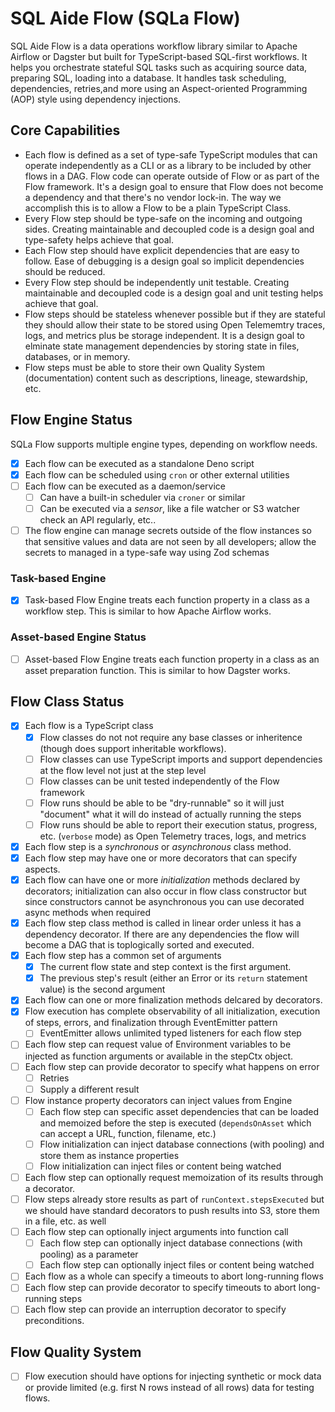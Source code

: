# SQL Aide Flow (SQLa Flow)

SQL Aide Flow is a data operations workflow library similar to Apache Airflow or
Dagster but built for TypeScript-based SQL-first workflows. It helps you
orchestrate stateful SQL tasks such as acquiring source data, preparing SQL,
loading into a database. It handles task scheduling, dependencies, retries,and
more using an Aspect-oriented Programming (AOP) style using dependency
injections.

## Core Capabilities

- Each flow is defined as a set of type-safe TypeScript modules that can operate
  independently as a CLI or as a library to be included by other flows in a DAG.
  Flow code can operate outside of Flow or as part of the Flow framework. It's a
  design goal to ensure that Flow does not become a dependency and that there's
  no vendor lock-in. The way we accomplish this is to allow a Flow to be a plain
  TypeScript Class.
- Every Flow step should be type-safe on the incoming and outgoing sides.
  Creating maintainable and decoupled code is a design goal and type-safety
  helps achieve that goal.
- Each Flow step should have explicit dependencies that are easy to follow. Ease
  of debugging is a design goal so implicit dependencies should be reduced.
- Every Flow step should be independently unit testable. Creating maintainable
  and decoupled code is a design goal and unit testing helps achieve that goal.
- Flow steps should be stateless whenever possible but if they are stateful they
  should allow their state to be stored using Open Telememtry traces, logs, and
  metrics plus be storage independent. It is a design goal to elminate state
  management dependencies by storing state in files, databases, or in memory.
- Flow steps must be able to store their own Quality System (documentation)
  content such as descriptions, lineage, stewardship, etc.

## Flow Engine Status

SQLa Flow supports multiple engine types, depending on workflow needs.

- [x] Each flow can be executed as a standalone Deno script
- [x] Each flow can be scheduled using `cron` or other external utilities
- [ ] Each flow can be executed as a daemon/service
  - [ ] Can have a built-in scheduler via `croner` or similar
  - [ ] Can be executed via a _sensor_, like a file watcher or S3 watcher check
        an API regularly, etc..
- [ ] The flow engine can manage secrets outside of the flow instances so that
      sensitive values and data are not seen by all developers; allow the
      secrets to managed in a type-safe way using Zod schemas

### Task-based Engine

- [x] Task-based Flow Engine treats each function property in a class as a
      workflow step. This is similar to how Apache Airflow works.

### Asset-based Engine Status

- [ ] Asset-based Flow Engine treats each function property in a class as an
      asset preparation function. This is similar to how Dagster works.

## Flow Class Status

- [x] Each flow is a TypeScript class
  - [x] Flow classes do not not require any base classes or inheritence (though
        does support inheritable workflows).
  - [ ] Flow classes can use TypeScript imports and support dependencies at the
        flow level not just at the step level
  - [ ] Flow classes can be unit tested independently of the Flow framework
  - [ ] Flow runs should be able to be "dry-runnable" so it will just "document"
        what it will do instead of actually running the steps
  - [ ] Flow runs should be able to report their execution status, progress,
        etc. (`verbose` mode) as Open Telemetry traces, logs, and metrics
- [x] Each flow step is a _synchronous_ or _asynchronous_ class method.
- [x] Each flow step may have one or more decorators that can specify aspects.
- [x] Each flow can have one or more _initialization_ methods declared by
      decorators; initialization can also occur in flow class constructor but
      since constructors cannot be asynchronous you can use decorated async
      methods when required
- [x] Each flow step class method is called in linear order unless it has a
      dependency decorator. If there are any dependencies the flow will become a
      DAG that is toplogically sorted and executed.
- [x] Each flow step has a common set of arguments
  - [x] The current flow state and step context is the first argument.
  - [x] The previous step's result (either an Error or its `return` statement
        value) is the second argument
- [x] Each flow can one or more finalization methods delcared by decorators.
- [x] Flow execution has complete observability of all initialization, execution
      of steps, errors, and finalization through EventEmitter pattern
  - [ ] EventEmitter allows unlimited typed listeners for each flow step
- [ ] Each flow step can request value of Environment variables to be injected
      as function arguments or available in the stepCtx object.
- [ ] Each flow step can provide decorator to specify what happens on error
  - [ ] Retries
  - [ ] Supply a different result
- [ ] Flow instance property decorators can inject values from Engine
  - [ ] Each flow step can specific asset dependencies that can be loaded and
        memoized before the step is executed (`dependsOnAsset` which can accept
        a URL, function, filename, etc.)
  - [ ] Flow initialization can inject database connections (with pooling) and
        store them as instance properties
  - [ ] Flow initialization can inject files or content being watched
- [ ] Each flow step can optionally request memoization of its results through a
      decorator.
- [ ] Flow steps already store results as part of `runContext.stepsExecuted` but
      we should have standard decorators to push results into S3, store them in
      a file, etc. as well
- [ ] Each flow step can optionally inject arguments into function call
  - [ ] Each flow step can optionally inject database connections (with pooling)
        as a parameter
  - [ ] Each flow step can optionally inject files or content being watched
- [ ] Each flow as a whole can specify a timeouts to abort long-running flows
- [ ] Each flow step can provide decorator to specify timeouts to abort
      long-running steps
- [ ] Each flow step can provide an interruption decorator to specify
      preconditions.

## Flow Quality System

- [ ] Flow execution should have options for injecting synthetic or mock data or
      provide limited (e.g. first N rows instead of all rows) data for testing
      flows.

